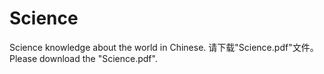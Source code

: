 # Science
Science knowledge about the world in Chinese.
请下载"Science.pdf"文件。
Please download the "Science.pdf".

